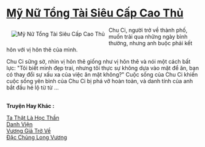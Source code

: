<a href="https://truyentiki.com/my-nu-tong-tai-sieu-cap-cao-thu.30529/" title="Mỹ Nữ Tổng Tài Siêu Cấp Cao Thủ"><h1>Mỹ Nữ Tổng Tài Siêu Cấp Cao Thủ</h1></a><div style="display:table"><img align="right" style="float: left; padding: 10px;" src="https://truyentiki.com/a/img/str/src/30529.jpg" alt="Mỹ Nữ Tổng Tài Siêu Cấp Cao Thủ">Chu Ci, người trở về thành phố, muốn trải qua những ngày bình thường, nhưng anh buộc phải kết hôn với vị hôn thê của mình. <p></p> Chu Ci sững sờ, nhìn vị hôn thê giống như vị hôn thê và nói một cách bất lực: "Tôi biết mình đẹp trai, nhưng tôi thực sự không dựa vào mặt để ăn, bạn có thay đổi sự xấu xa của việc ăn mặt không?" Cuộc sống của Chu Ci khiến cuộc sống yên bình của Chu Ci bị phá vỡ hoàn toàn, và danh tính của anh bắt đầu hé lộ từ từ ...</div><p><br><b>Truyện Hay Khác :</b></p><a href="https://truyentiki.com/ta-that-la-hoc-than.30528/" alt="Ta Thật Là Học Thần">Ta Thật Là Học Thần</a><br/><a href="https://github.com/nownovels/truyenhay/tree/master/truyenhay/30802/README.md" alt="Danh Viện">Danh Viện</a><br/><a href="https://github.com/nownovels/top500/tree/master/truyenhay/33778/" alt="Vương Giả Trở Về">Vương Giả Trở Về</a><br/><a href="https://github.com/nownovels/top500/tree/master/truyenhay/33944/" alt="Đặc Chủng Long Vương">Đặc Chủng Long Vương</a><br/>